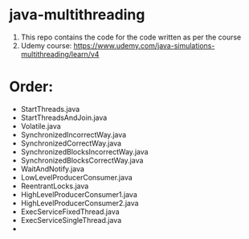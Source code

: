 # java-multithreading

1. This repo contains the code for the code written as per the course
2. Udemy course: https://www.udemy.com/java-simulations-multithreading/learn/v4

# Order:
* StartThreads.java
* StartThreadsAndJoin.java
* Volatile.java
* SynchronizedIncorrectWay.java
* SynchronizedCorrectWay.java
* SynchronizedBlocksIncorrectWay.java
* SynchronizedBlocksCorrectWay.java
* WaitAndNotify.java
* LowLevelProducerConsumer.java
* ReentrantLocks.java
* HighLevelProducerConsumer1.java
* HighLevelProducerConsumer2.java
* ExecServiceFixedThread.java
* ExecServiceSingleThread.java
* 
